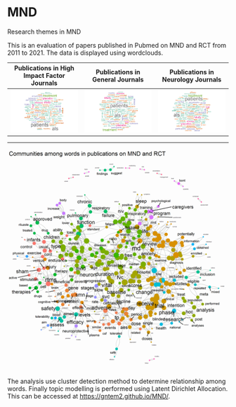 # MND
Research themes in MND

This is an evaluation of papers published in Pubmed on MND and RCT from 2011 to 2021. The data is displayed using wordclouds. 

Publications in High Impact Factor Journals|Publications in General Journals|Publications in Neurology Journals
---|---|---
<img src= "./hi.png" >|<img src= "./li_gen.png" >|<img src= "./li_neuro.png" >
---
<img src= "./walktrap_community.png" >

The analysis use cluster detection method to determine relationship among words. Finally topic modelling is performed using Latent Dirichlet Allocation. This can be accessed at https://gntem2.github.io/MND/.
